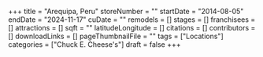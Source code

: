 +++
title = "Arequipa, Peru"
storeNumber = ""
startDate = "2014-08-05"
endDate = "2024-11-17"
cuDate = ""
remodels = []
stages = []
franchisees = []
attractions = []
sqft = ""
latitudeLongitude = []
citations = []
contributors = []
downloadLinks = []
pageThumbnailFile = ""
tags = ["Locations"]
categories = ["Chuck E. Cheese's"]
draft = false
+++
